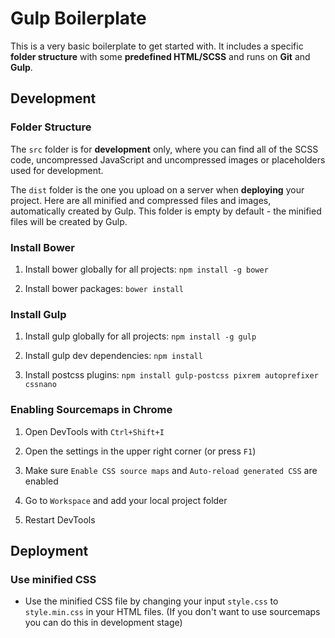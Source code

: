 # Gulp Boilerplate

This is a very basic boilerplate to get started with. It includes a specific **folder structure** with some **predefined HTML/SCSS** and runs on **Git** and **Gulp**.

## Development

### Folder Structure

The `src` folder is for **development** only, where you can find all of the SCSS code, uncompressed JavaScript and uncompressed images or placeholders used for development.

The `dist` folder is the one you upload on a server when **deploying** your project. Here are all minified and compressed files and images, automatically created by Gulp. This folder is empty by default - the minified files will be created by Gulp.

### Install Bower

1. Install bower globally for all projects: `npm install -g bower`

2. Install bower packages: `bower install`

### Install Gulp

1. Install gulp globally for all projects: `npm install -g gulp`

2. Install gulp dev dependencies: `npm install`

3. Install postcss plugins: `npm install gulp-postcss pixrem autoprefixer cssnano`

### Enabling Sourcemaps in Chrome

1. Open DevTools with `Ctrl+Shift+I`

2. Open the settings in the upper right corner (or press `F1`)

3. Make sure `Enable CSS source maps` and `Auto-reload generated CSS` are enabled

4. Go to `Workspace` and add your local project folder

5. Restart DevTools

## Deployment

### Use minified CSS

* Use the minified CSS file by changing your input `style.css` to `style.min.css` in your HTML files. (If you don't want to use sourcemaps you can do this in development stage)